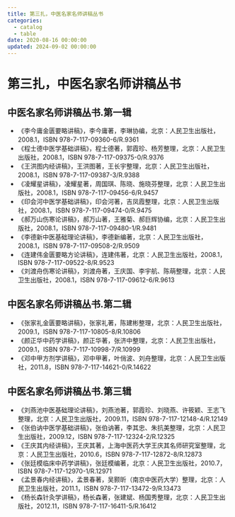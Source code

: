 ```yaml
---
title: 第三扎，中医名家名师讲稿丛书
categories:
  - catalog
  - table
date: 2020-08-16 00:00:00
updated: 2024-09-02 00:00:00
---
```


# 第三扎，中医名家名师讲稿丛书 #

## 中医名家名师讲稿丛书.第一辑 ##

- 《李今庸金匮要略讲稿》，李今庸著，李琳协编，北京：人民卫生出版社，2008.1，ISBN 978-7-117-09360-6/R.9361
- 《程士德中医学基础讲稿》，程士德著，郭霞珍、杨芳整理，北京：人民卫生出版社，2008.1，ISBN 978-7-117-09375-0/R.9376
- 《王洪图内经讲稿》，王洪图著，王长宇整理，北京：人民卫生出版社，2008.1，ISBN 978-7-117-09387-3/R.9388
- 《凌耀星讲稿》，凌耀星著，周国琪、陈晓、施晓芬整理，北京：人民卫生出版社，2008.1，ISBN 978-7-117-09456-6/R.9457
- 《印会河中医学基础讲稿》，印会河著，吉凤霞整理，北京：人民卫生出版社，2008.1，ISBN 978-7-117-09474-0/R.9475
- 《郝万山伤寒论讲稿》，郝万山著，王雅菊、郝巨辉协编，北京：人民卫生出版社，2008.1，ISBN 978-7-117-09480-1/R.9481
- 《李德新中医基础理论讲稿》，李德新编著，北京：人民卫生出版社，2008.1，ISBN 978-7-117-09508-2/R.9509
- 《连建伟金匮要略方论讲稿》，连建伟著，北京：人民卫生出版社，2008.1，ISBN 978-7-117-09522-8/R.9523
- 《刘渡舟伤寒论讲稿》，刘渡舟著，王庆国、李宇航、陈萌整理，北京：人民卫生出版社，2008.1，ISBN 978-7-117-09612-6/R.9613

## 中医名家名师讲稿丛书.第二辑 ##

- 《张家礼金匮要略讲稿》，张家礼著，陈建彬整理，北京：人民卫生出版社，2009.1，ISBN 978-7-117-10805-8/R.10806
- 《颜正华中药学讲稿》，颜正华著，张济中整理，北京：人民卫生出版社，2009.1，ISBN 978-7-117-10998-7/R.10999
- 《邓中甲方剂学讲稿》，邓中甲著，叶俏波、刘舟整理，北京：人民卫生出版社，2011.8，ISBN 978-7-117-14621-0/R.14622

## 中医名家名师讲稿丛书.第三辑 ##

- 《刘燕池中医基础理论讲稿》，刘燕池著，郭霞珍、刘晓燕、许筱颖、王志飞整理，北京：人民卫生出版社，2009.11，ISBN 978-7-117-12148-4/R.12149
- 《张伯讷中医学基础讲稿》，张伯讷著，李其忠、朱抗美整理，北京：人民卫生出版社，2009.12，ISBN 978-7-117-12324-2/R.12325
- 《王庆其内经讲稿》，王庆其著，上海中医药大学王庆其名师研究室整理，北京：人民卫生出版社，2010.6，ISBN 978-7-117-12872-8/R.12873
- 《张廷模临床中药学讲稿》，张廷模编著，北京：人民卫生出版社，2010.7，ISBN 978-7-117-12970-1/R.12971
- 《孟景春内经讲稿》，孟景春著，吴颢昕（南京中医药大学）整理，北京：人民卫生出版社，2011.1，ISBN 978-7-117-13472-9/R.13473
- 《杨长森针灸学讲稿》，杨长森著，张建斌、杨国秀整理，北京：人民卫生出版社，2012.11，ISBN 978-7-117-16411-5/R.16412
 